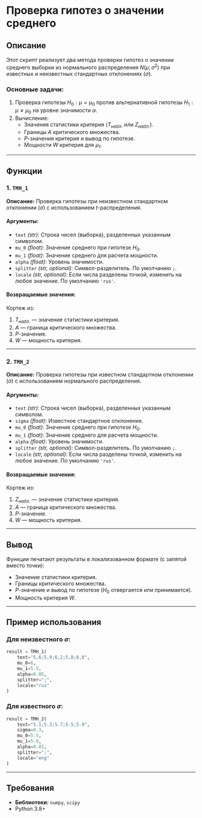 # Проверка гипотез о значении среднего

## Описание

Этот скрипт реализует два метода проверки гипотез о значении среднего выборки из нормального распределения $N(\mu; \sigma^2)$ при известных и неизвестных стандартных отклонениях ($\sigma$).

### Основные задачи:

1. Проверка гипотезы $H_0: \mu = \mu_0$ против альтернативной гипотезы $H_1: \mu \neq \mu_0$ на уровне значимости $\alpha$.
2. Вычисление:
   - Значения статистики критерия ($T_{набл.}$ или $Z_{набл.}$).
   - Границы $A$ критического множества.
   - $P$-значения критерия и вывод по гипотезе.
   - Мощности $W$ критерия для $\mu_1$.

---

## Функции

### 1. `TMH_1`

**Описание:** Проверка гипотезы при неизвестном стандартном отклонении ($\sigma$) с использованием $t$-распределения.

#### Аргументы:

- `text` *(str)*: Строка чисел (выборка), разделенных указанным символом.
- `mu_0` *(float)*: Значение среднего при гипотезе $H_0$.
- `mu_1` *(float)*: Значение среднего для расчета мощности.
- `alpha` *(float)*: Уровень значимости.
- `splitter` *(str, optional)*: Символ-разделитель. По умолчанию `;`.
- `locale` *(str, optional)*: Если числа разделены точкой, изменить на любое значение. По умолчанию `'rus'`.

#### Возвращаемые значения:

Кортеж из:

1. $T_{набл.}$ — значение статистики критерия.
2. $A$ — граница критического множества.
3. $P$-значение.
4. $W$ — мощность критерия.

---

### 2. `TMH_2`

**Описание:** Проверка гипотезы при известном стандартном отклонении ($\sigma$) с использованием нормального распределения.

#### Аргументы:

- `text` *(str)*: Строка чисел (выборка), разделенных указанным символом.
- `sigma` *(float)*: Известное стандартное отклонение.
- `mu_0` *(float)*: Значение среднего при гипотезе $H_0$.
- `mu_1` *(float)*: Значение среднего для расчета мощности.
- `alpha` *(float)*: Уровень значимости.
- `splitter` *(str, optional)*: Символ-разделитель. По умолчанию `;`.
- `locale` *(str, optional)*: Если числа разделены точкой, изменить на любое значение. По умолчанию `'rus'`.

#### Возвращаемые значения:

Кортеж из:

1. $Z_{набл.}$ — значение статистики критерия.
2. $A$ — граница критического множества.
3. $P$-значение.
4. $W$ — мощность критерия.

---

## Вывод

Функции печатают результаты в локализованном формате (с запятой вместо точки):

- Значение статистики критерия.
- Границы критического множества.
- $P$-значение и вывод по гипотезе ($H_0$ отвергается или принимается).
- Мощность критерия $W$.

---

## Пример использования

### Для неизвестного $\sigma$:

```python
result = TMH_1(
    text="5,6;5,9;6,2;5,8;6,0",
    mu_0=6,
    mu_1=5.5,
    alpha=0.05,
    splitter=";",
    locale="rus"
)
```

### Для известного $\sigma$:

```python
result = TMH_2(
    text="5.1;5.3;5.7;5.5;5.9",
    sigma=0.3,
    mu_0=5.5,
    mu_1=5.0,
    alpha=0.01,
    splitter=";",
    locale="eng"
)
```

---

## Требования

- **Библиотеки:** `numpy`, `scipy`
- Python 3.8+
